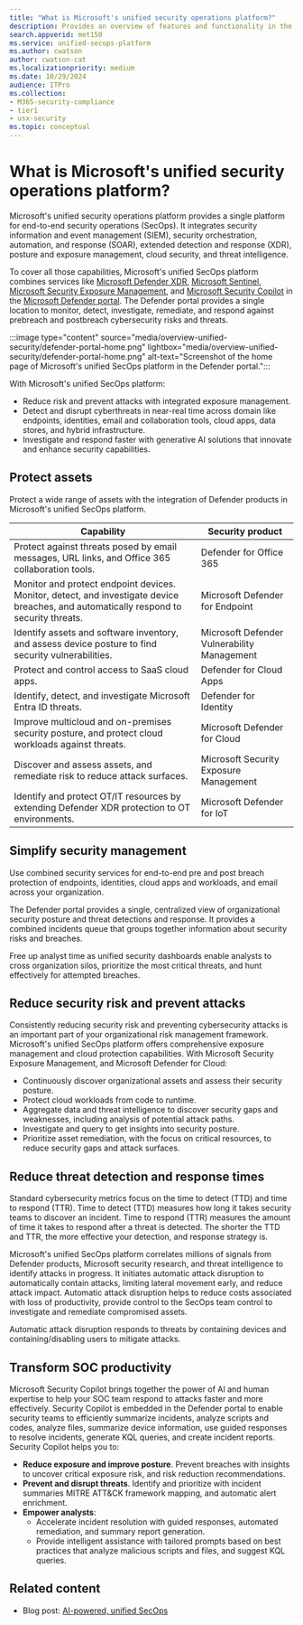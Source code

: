 ```yaml
---
title: "What is Microsoft's unified security operations platform?"
description: Provides an overview of features and functionality in the Microsoft's unified security operations platform
search.appverid: met150
ms.service: unified-secops-platform
ms.author: cwatson
author: cwatson-cat
ms.localizationpriority: medium
ms.date: 10/29/2024
audience: ITPro
ms.collection:
- M365-security-compliance
- tier1
- usx-security
ms.topic: conceptual
---
```


# What is Microsoft's unified security operations platform?

Microsoft's unified security operations platform provides a single platform for end-to-end security operations (SecOps). It integrates security information and event management (SIEM), security orchestration, automation, and response (SOAR), extended detection and response (XDR), posture and exposure management, cloud security, and threat intelligence.

To cover all those capabilities, Microsoft's unified SecOps platform combines services like [Microsoft Defender XDR](/defender-xdr/microsoft-365-defender), [Microsoft Sentinel](/azure/sentinel/overview), [Microsoft Security Exposure Management](/security-exposure-management/microsoft-security-exposure-management), and [Microsoft Security Copilot](/copilot/security/microsoft-security-copilot) in the [Microsoft Defender portal](https://security.microsoft.com). The Defender portal provides a single location to monitor, detect, investigate, remediate, and respond against prebreach and postbreach cybersecurity risks and threats.

:::image type="content" source="media/overview-unified-security/defender-portal-home.png" lightbox="media/overview-unified-security/defender-portal-home.png" alt-text="Screenshot of the home page of Microsoft's unified SecOps platform in the Defender portal.":::

With Microsoft's unified SecOps platform:

- Reduce risk and prevent attacks with integrated exposure management.
- Detect and disrupt cyberthreats in near-real time across domain like endpoints, identities, email and collaboration tools, cloud apps, data stores, and hybrid infrastructure.
- Investigate and respond faster with generative AI solutions that innovate and enhance security capabilities.

<!--- (Add something about zero trust into doc)--->

## Protect assets

Protect a wide range of assets with the integration of Defender products in Microsoft's unified SecOps platform.

|Capability  |Security product  |
|---------|---------|
|Protect against threats posed by email messages, URL links, and Office 365 collaboration tools.     |   Defender for Office 365      |
|Monitor and protect endpoint devices. Monitor, detect, and investigate device breaches, and automatically respond to security threats.    |     Microsoft Defender for Endpoint    |
|Identify assets and software inventory, and assess device posture to find security vulnerabilities.|Microsoft Defender Vulnerability Management|
|Protect and control access to SaaS cloud apps.|Defender for Cloud Apps|
|Identify, detect, and investigate Microsoft Entra ID threats.|Defender for Identity|
|Improve multicloud and on-premises security posture, and protect cloud workloads against threats.|Microsoft Defender for Cloud|
|Discover and assess assets, and remediate risk to reduce attack surfaces.|Microsoft Security Exposure Management|
|Identify and protect OT/IT resources by extending Defender XDR protection to OT environments.|Microsoft Defender for IoT|

## Simplify security management

Use combined security services for end-to-end pre and post breach protection of endpoints, identities, cloud apps and workloads, and email across your organization.

The Defender portal provides a single, centralized view of organizational security posture and threat detections and response. It provides a combined incidents queue that groups together information about security risks and breaches.

Free up analyst time as unified security dashboards enable analysts to cross organization silos, prioritize the most critical threats, and hunt effectively for attempted breaches.

## Reduce security risk and prevent attacks

Consistently reducing security risk and preventing cybersecurity attacks is an important part of your organizational risk management framework. Microsoft's unified SecOps platform offers comprehensive exposure management and cloud protection capabilities. With Microsoft Security Exposure Management, and Microsoft Defender for Cloud:

- Continuously discover organizational assets and assess their security posture.  
- Protect cloud workloads from code to runtime.
- Aggregate data and threat intelligence to discover security gaps and weaknesses, including analysis of potential attack paths.
- Investigate and query to get insights into security posture.
- Prioritize asset remediation, with the focus on critical resources, to reduce security gaps and attack surfaces.

## Reduce threat detection and response times

Standard cybersecurity metrics focus on the time to detect (TTD) and time to respond (TTR). Time to detect (TTD) measures how long it takes security teams to discover an incident. Time to respond (TTR) measures the amount of time it takes to respond after a threat is detected. The shorter the TTD and TTR, the more effective your detection, and response strategy is.

Microsoft's unified SecOps platform correlates millions of signals from Defender products, Microsoft security research, and threat intelligence to identify attacks in progress. It initiates automatic attack disruption to automatically contain attacks, limiting lateral movement early, and reduce attack impact. Automatic attack disruption helps to reduce costs associated with loss of productivity, provide control to the SecOps team control to investigate and remediate compromised assets.

Automatic attack disruption responds to threats by containing devices and containing/disabling users to mitigate attacks.

## Transform SOC productivity

Microsoft Security Copilot brings together the power of AI and human expertise to help your SOC team respond to attacks faster and more effectively. Security Copilot is embedded in the Defender portal to enable security teams to efficiently summarize incidents, analyze scripts and codes, analyze files, summarize device information, use guided responses to resolve incidents, generate KQL queries, and create incident reports. Security Copilot helps you to:

- **Reduce exposure and improve posture**. Prevent breaches with insights to uncover critical exposure risk, and risk reduction recommendations.
- **Prevent and disrupt threats**. Identify and prioritize with incident summaries MITRE ATT&CK framework mapping, and automatic alert enrichment.
- **Empower analysts**:
    - Accelerate incident resolution with guided responses, automated remediation, and summary report generation.
    - Provide intelligent assistance with tailored prompts based on best practices that analyze malicious scripts and files, and suggest KQL queries.

## Related content

- Blog post: [AI-powered, unified SecOps](https://www.microsoft.com/security/business/solutions/ai-powered-unified-secops-platform)
